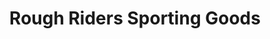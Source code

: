 ---
title: "Rough Riders Sporting Goods"
url: /idyllwild/rough-riders-sporting-goods/
shop: sports
---